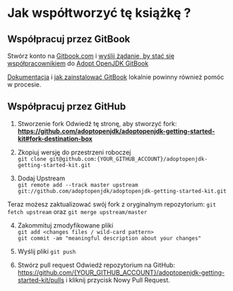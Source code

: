 # Jak współtworzyć tę książkę ?

## Współpracuj przez GitBook

Stwórz konto na [Gitbook.com](http://www.gitbook.com/login) i [wyślij żądanie, by stać się współpracownikiem](https://www.gitbook.com/book/adoptopenjdk/adoptopenjdk-getting-started-kit/contact) do [Adopt OpenJDK GitBook](http://adoptopenjdk.gitbooks.io/adoptopenjdk-getting-started-kit/)

[Dokumentacja](http://help.gitbook.com/) i [jak zainstalować GitBook](https://github.com/GitbookIO/gitbook) lokalnie powinny również pomóc w procesie.

## Współpracuj przez GitHub

1. Stworzenie fork
Odwiedź tę stronę, aby stworzyć fork: **https://github.com/adoptopenjdk/adoptopenjdk-getting-started-kit#fork-destination-box** 

2. Zkopiuj wersję do przestrzeni roboczej <br/>
```git clone git@github.com:{YOUR_GITHUB_ACCOUNT}/adoptopenjdk-getting-started-kit.git```

3. Dodaj Upstream <br/>
```git remote add --track master upstream git://github.com/adoptopenjdk/adoptopenjdk-getting-started-kit.git```

Teraz możesz zaktualizować swój fork z oryginalnym repozytorium:
```git fetch upstream``` 
oraz 
```git merge upstream/master```

4. Zakommituj zmodyfikowane pliki <br/>
```git add <changes files / wild-card pattern>```<br/>
```git commit -am "meaningful description about your changes"```

5. Wyślij pliki
```git push```

6. Stwórz pull request
Odwiedź repozytorium na GitHub: https://github.com/{YOUR_GITHUB_ACCOUNT}/adoptopenjdk-getting-started-kit/pulls i kliknij przycisk Nowy Pull Request.
